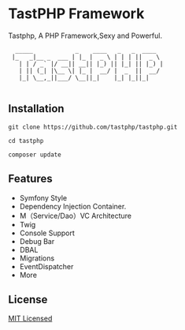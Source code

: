 # TastPHP Framework
Tastphp, A PHP Framework,Sexy and Powerful.
```
  _____            _    ____   _   _  ____  
 |_   _|__ _  ___ | |_ |  _ \ | | | ||  _ \ 
   | | / _` |/ __|| __|| |_) || |_| || |_) |
   | || (_| |\__ \| |_ |  __/ |  _  ||  __/ 
   |_| \__,_||___/ \__||_|    |_| |_||_|    
                                            
```

## Installation

```
git clone https://github.com/tastphp/tastphp.git

cd tastphp

composer update
```
## Features
* Symfony Style
* Dependency Injection Container.
* M（Service/Dao）VC Architecture
* Twig
* Console Support
* Debug Bar
* DBAL
* Migrations
* EventDispatcher
* More

## License
[MIT Licensed](http://www.opensource.org/licenses/MIT)
